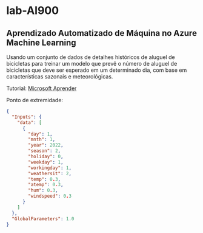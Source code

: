 # lab-AI900
## Aprendizado Automatizado de Máquina no Azure Machine Learning

Usando um conjunto de dados de detalhes históricos de aluguel de bicicletas para treinar um modelo que prevê o número de aluguel de bicicletas que deve ser esperado em um determinado dia, com base em características sazonais e meteorológicas.

Tutorial:
 <a href="https://microsoftlearning.github.io/mslearn-ai-fundamentals/Instructions/Labs/01-machine-learning.html" target="blank">Microsoft Aprender</a>

 Ponto de extremidade:
 ```json
 {
   "Inputs": { 
     "data": [
       {
         "day": 1,
         "mnth": 1,   
         "year": 2022,
         "season": 2,
         "holiday": 0,
         "weekday": 1,
         "workingday": 1,
         "weathersit": 2, 
         "temp": 0.3, 
         "atemp": 0.3,
         "hum": 0.3,
         "windspeed": 0.3 
       }
     ]    
   },   
   "GlobalParameters": 1.0
 }
```
